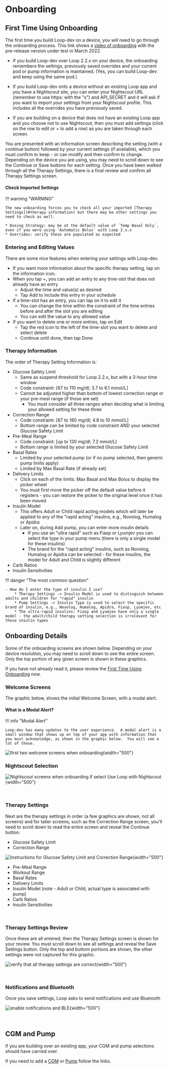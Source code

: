 # Onboarding

## First Time Using Onboarding

The first time you build Loop-dev on a device, you will need to go through the onboarding process. This link shows a [video of onboarding](https://drive.google.com/file/d/1NkS-YGREFn1UBmBbOjsD2Yy0ZUyEYM1l/view?usp=sharing) with the pre-release version under test in March 2022.

* If you build Loop-dev over Loop 2.2.x on your device, the onboarding remembers the settings, previously saved overrides and your current pod or pump information is maintained. (Yes, you can build Loop-dev and keep using the same pod.)

* If you build Loop-dev onto a device without an existing Loop app and you have a Nightscout site, you can enter your Nightscout URL (remember to use https: with the "s") and API_SECRET and it will ask if you want to import your settings from your Nightscout profile. This includes all the overrides you have previously saved.

* If you are building on a device that does not have an existing Loop app and you choose not to use Nightscout, then you must add settings (click on the row to edit or + to add a row) as you are taken through each screen.

You are presented with an information screen describing the setting (with a continue button) followed by your current settings (if available), which you must confirm to keep - or can modify and then confirm to change. Depending on the device you are using, you may need to scroll down to see the Continue or Save buttons for each setting. Once you have been walked through all the Therapy Settings, there is a final review and confirm all Therapy Settings screen.

#### Check Imported Settings

!!! warning "WARNING"

    The new onboarding forces you to check all your imported [Therapy Settings](#therapy-information) but there may be other settings you need to check as well.

    * Dosing Strategy: may be at the default value of `Temp Basal Only`, even if you were using `Automatic Bolus` with Loop 2.x.x
    * Overrides: verify these are populated as expected

### Entering and Editing Values

There are some nice features when entering your settings with Loop-dev.

* If you want more information about the specific therapy setting, tap on the information icon.
* When you tap +, you can add an entry to any time-slot that does not already have an entry
    - Adjust the time and value(s) as desired
    - Tap Add to include this entry in your schedule
* If a time-slot has an entry, you can tap on it to edit it
    - You can change the time within the constraint of the time entries before and after the slot you are editing
    - You can edit the value to any allowed value
* If you want to delete one or more entries, tap on Edit
    - Tap the red icon to the left of the time-slot you want to delete and select delete
    - Continue until done, then tap Done


### Therapy Information

The order of Therapy Setting Information is:

* Glucose Safety Limit
    * Same as suspend threshold for Loop 2.2.x, but with a 3-hour time window
    * Code constraint: [67 to 110 mg/dl; 3.7 to 6.1 mmol/L]
    * Cannot be adjusted higher than bottom of lowest correction range or your pre-meal range (if those are set)
        * You must consider all three ranges when deciding what is limiting your allowed setting for these three
* Correction Range
    * Code constraint: [87 to 180 mg/dl; 4.8 to 10 mmol/L]
    * Bottom range can be limited by code constraint AND your selected Glucose Safety Limit
* Pre-Meal Range
    * Code constraint: [up to 130 mg/dl; 7.2 mmol/L]
    * Bottom range is limited by your selected Glucose Safety Limit
* Basal Rates
    * Limited by your selected pump (or if no pump selected, then generic pump limits apply)
    * Limited by Max Basal Rate (if already set)
* Delivery Limits
    * Click on each of the limits: Max Basal and Max Bolus to display the picker wheel
    * You must first move the picker off the default value before it registers - you can restore the picker to the original level once it has been moved
* Insulin Model
    * This offers Adult or Child rapid acting models which will later be applied to any of the "rapid acting" insulins, e.g., Novolog, Humalog or Apidra
    * Later on, during Add pump, you can enter more insulin details
        * If you use an "ultra rapid" such as Fiasp or Lyumjev you can select the type in your pump menu (there is only a single model for these insulins)
        * The brand for the "rapid acting" insulins, such as Novolog, Humalog or Apidra can be selected - for these insulins, the model for Adult and Child is slightly different
* Carb Ratios
* Insulin Sensitivities

!!! danger "The most common question"

    - How do I enter the type of insulin I use?
        * Therapy Settings -> Insulin Model is used to distinguish between adults and children for "rapid" insulin
        * Pump Settings -> Insulin Type is used to select the specific brand of insulin, e.g., Novolog, Humalog, Apidra, Fiasp, Lyumjev, etc
        * The ultra-rapid insulins: Fiasp and Lyumjev have only a single model - the adult/child therapy setting selection is irrelevant for those insulin types


## Onboarding Details

Some of the onboarding screens are shown below. Depending on your device resolution, you may need to scroll down to see the entire screen. Only the top portion of any given screen is shown in these graphics.

If you have not already read it, please review the [First Time Using Onboarding](#first-time-using-onboarding) now.


### Welcome Screens

The graphic below, shows the initial Welcome Screen, with a modal alert.


#### What is a Modal Alert?

!!! info "Modal Alert"

    Loop-dev has many updates to the user experience.  A modal alert is a small window that shows up on top of your app with information that you must acknowledge, as shown in the graphic below.  You will see a lot of these.


![first two welcome screens when onboarding](img/welcome-menus-x2.svg){width="500"}



### Nightscout Selection

![Nightscout screens when onboarding if select Use Loop with Nightscout](img/nightscout-menus-x2.svg){width="500"}

&nbsp;

### Therapy Settings

Next are the therapy settings in order (a few graphics are shown, not all screens) and for taller screens, such as the Correction Range screen, you'll need to scroll down to read the entire screen and reveal the Continue button:

* Glucose Safety Limit
* Correction Range

![Instructions for Glucose Safety Limit and Correction Range](img/onboard-safety-target-range-x2.svg){width="500"}

* Pre-Meal Range
* Workout Range
* Basal Rates
* Delivery Limits
* Insulin Model (note - Adult or Child, actual type is associated with pump)
* Carb Ratios
* Insulin Sensitivities

&nbsp;

### Therapy Settings Review

Once these are all entered, then the Therapy Settings screen is shown for your review. You must scroll down to see all settings and reveal the Save Settings button.  Only the top and bottom portions are shown, the other settings were not captured for this graphic.

![verify that all therapy settings are correct](img/therapy-setting-review-x2.svg){width="500"}


&nbsp;

### Notifications and Bluetooth

Once you save settings, Loop asks to send notifications and use Bluetooth

![enable notifications and BLE](img/notify-ble-x2.svg){width="500"}

&nbsp;

## CGM and Pump

If you are building over an existing app, your CGM and pump selections should have carried over.

If you need to add a [CGM](loop-3-cgm.md) or [Pump](loop-3-pump.md) follow the links.

